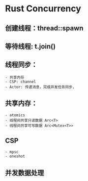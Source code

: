 # Rust Concurrency

## 创建线程：thread::spawn

## 等待线程: t.join()

## 线程同步：
    - 共享内存
    - CSP: channel
    - Actor: 传递消息，完成并发任务同步，

## 共享内存：
    - atomics
    - 线程间共享只读数据 Arc<T>
    - 线程间共享可写数据 Arc<Mutex<T>>

## CSP
    - mpsc 
    - oneshot

## 并发数据处理